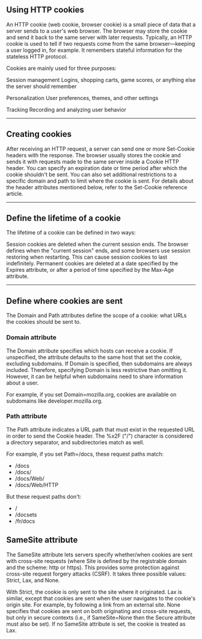 ## Using HTTP cookies
An HTTP cookie (web cookie, browser cookie) is a small piece of data that a server sends to a user's web browser. The browser may store the cookie and send it back to the same server with later requests. Typically, an HTTP cookie is used to tell if two requests come from the same browser—keeping a user logged in, for example. It remembers stateful information for the stateless HTTP protocol.

Cookies are mainly used for three purposes:

Session management
Logins, shopping carts, game scores, or anything else the server should remember

Personalization
User preferences, themes, and other settings

Tracking
Recording and analyzing user behavior

---

## Creating cookies
After receiving an HTTP request, a server can send one or more Set-Cookie headers with the response. The browser usually stores the cookie and sends it with requests made to the same server inside a Cookie HTTP header. You can specify an expiration date or time period after which the cookie shouldn't be sent. You can also set additional restrictions to a specific domain and path to limit where the cookie is sent. For details about the header attributes mentioned below, refer to the Set-Cookie reference article.

---

## Define the lifetime of a cookie
The lifetime of a cookie can be defined in two ways:

Session cookies are deleted when the current session ends. The browser defines when the "current session" ends, and some browsers use session restoring when restarting. This can cause session cookies to last indefinitely.
Permanent cookies are deleted at a date specified by the Expires attribute, or after a period of time specified by the Max-Age attribute.

---

## Define where cookies are sent
The Domain and Path attributes define the scope of a cookie: what URLs the cookies should be sent to.

### Domain attribute
The Domain attribute specifies which hosts can receive a cookie. If unspecified, the attribute defaults to the same host that set the cookie, excluding subdomains. If Domain is specified, then subdomains are always included. Therefore, specifying Domain is less restrictive than omitting it. However, it can be helpful when subdomains need to share information about a user.

For example, if you set Domain=mozilla.org, cookies are available on subdomains like developer.mozilla.org.


### Path attribute
The Path attribute indicates a URL path that must exist in the requested URL in order to send the Cookie header. The %x2F ("/") character is considered a directory separator, and subdirectories match as well.

For example, if you set Path=/docs, these request paths match:

- /docs
- /docs/
- /docs/Web/
- /docs/Web/HTTP

But these request paths don't:

- /
- /docsets
- /fr/docs

## SameSite attribute
The SameSite attribute lets servers specify whether/when cookies are sent with cross-site requests (where Site is defined by the registrable domain and the scheme: http or https). This provides some protection against cross-site request forgery attacks (CSRF). It takes three possible values: Strict, Lax, and None.

With Strict, the cookie is only sent to the site where it originated. Lax is similar, except that cookies are sent when the user navigates to the cookie's origin site. For example, by following a link from an external site. None specifies that cookies are sent on both originating and cross-site requests, but only in secure contexts (i.e., if SameSite=None then the Secure attribute must also be set). If no SameSite attribute is set, the cookie is treated as Lax.
